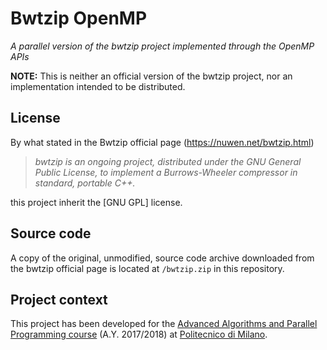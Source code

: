 # Bwtzip OpenMP
*A parallel version of the bwtzip project implemented through the OpenMP APIs*

**NOTE:** This is neither an official version of the bwtzip project, nor an implementation intended to be distributed.


## License

By what stated in the Bwtzip official page (<https://nuwen.net/bwtzip.html>)

> *bwtzip is an ongoing project, distributed under the GNU General Public License, to implement a Burrows-Wheeler compressor in standard, portable C++.*

this project inherit the [GNU GPL] license.

## Source code

A copy of the original, unmodified, source code archive downloaded from the bwtzip official page is located at `/bwtzip.zip` in this repository.

## Project context

This project has been developed for the [Advanced Algorithms and Parallel Programming course]
(A.Y. 2017/2018) at [Politecnico di Milano].

[GNU GPL-2.0]: LICENSE
[Advanced Algorithms and Parallel Programming course]: https://www4.ceda.polimi.it/manifesti/manifesti/controller/ManifestoPublic.do?EVN_DETTAGLIO_RIGA_MANIFESTO=EVENTO&c_insegn=095946&aa=2017&k_cf=225&k_corso_la=481&ac_ins=0&k_indir=T2A&lang=EN&tipoCorso=ALL_TIPO_CORSO&semestre=2&codDescr=095946&idGruppo=3589&idRiga=216915&jaf_currentWFID=main
[Politecnico di Milano]: https://www.polimi.it